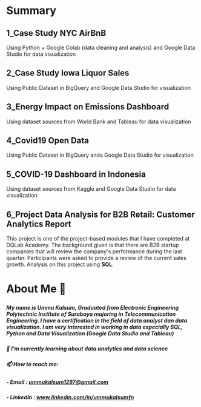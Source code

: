 # Summary
## 1_Case Study NYC AirBnB
Using Python + Google Colab (data cleaning and analysis) and Google Data Studio for data visualization

## 2_Case Study Iowa Liquor Sales
Using Public Dataset in BigQuery and Google Data Studio for visualization

## 3_Energy Impact on Emissions Dashboard
Using dataset sources from World Bank and Tableau for data visualization

## 4_Covid19 Open Data
Using Public Dataset in BigQuery anda Google Data Studio for visualization

## 5_COVID-19 Dashboard in Indonesia
Using dataset sources from Kaggle and Google Data Studio for data visualization

## 6_Project Data Analysis for B2B Retail: Customer Analytics Report
This project is one of the project-based modules that I have completed at DQLab Academy. The background given is that there are B2B startup companies that will review the company's performance during the last quarter. Participants were asked to provide a review of the current sales growth.
Analysis on this project using **SQL**.






# About Me 👋 

##### 
##### My name is Ummu Kalsum, Graduated from Electronic Engineering Polytechnic Institute of Surabaya majoring in Telecommunication Engineering. I have a certification in the field of data analyst dan data visualization. I am very interested in working in data especially SQL, Python and Data Visualization (Google Data Studio and Tableau)

##### 📓 I’m currently learning about data analytics and data science
##### 📫 How to reach me: 
##### - Email    : ummukalsum1297@gmail.com
##### - LinkedIn : www.linkedin.com/in/ummukalsumfn


